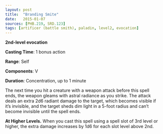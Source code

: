 ```yaml
---
layout: post
title:  "Branding Smite"
date:   2015-01-07
sources: [PHB.219, SRD.123]
tags: [artificer (battle smith), paladin, level2, evocation]
---
```


**2nd-level evocation**

**Casting Time**: 1 bonus action

**Range**: Self

**Components**: V

**Duration**: Concentration, up to 1 minute

The next time you hit a creature with a weapon attack before this spell ends, the weapon gleams with astral radiance as you strike. The attack deals an extra 2d6 radiant damage to the target, which becomes visible if it’s invisible, and the target sheds dim light in a 5-foot radius and can’t become invisible until the spell ends.

**At Higher Levels.** When you cast this spell using a spell slot of 3rd level or higher, the extra damage increases by 1d6 for each slot level above 2nd.
